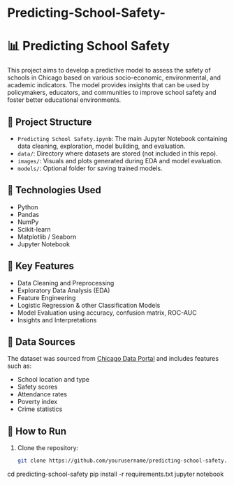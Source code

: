 # Predicting-School-Safety-
# 📊 Predicting School Safety

This project aims to develop a predictive model to assess the safety of schools in Chicago based on various socio-economic, environmental, and academic indicators. The model provides insights that can be used by policymakers, educators, and communities to improve school safety and foster better educational environments.

## 📁 Project Structure

- `Predicting School Safety.ipynb`: The main Jupyter Notebook containing data cleaning, exploration, model building, and evaluation.
- `data/`: Directory where datasets are stored (not included in this repo).
- `images/`: Visuals and plots generated during EDA and model evaluation.
- `models/`: Optional folder for saving trained models.

## 🧠 Technologies Used

- Python
- Pandas
- NumPy
- Scikit-learn
- Matplotlib / Seaborn
- Jupyter Notebook

## 📌 Key Features

- Data Cleaning and Preprocessing
- Exploratory Data Analysis (EDA)
- Feature Engineering
- Logistic Regression & other Classification Models
- Model Evaluation using accuracy, confusion matrix, ROC-AUC
- Insights and Interpretations

## 📂 Data Sources

The dataset was sourced from [Chicago Data Portal](https://data.cityofchicago.org/) and includes features such as:
- School location and type
- Safety scores
- Attendance rates
- Poverty index
- Crime statistics

## 🚀 How to Run

1. Clone the repository:
   ```bash
   git clone https://github.com/yourusername/predicting-school-safety.git
cd predicting-school-safety
pip install -r requirements.txt
jupyter notebook
